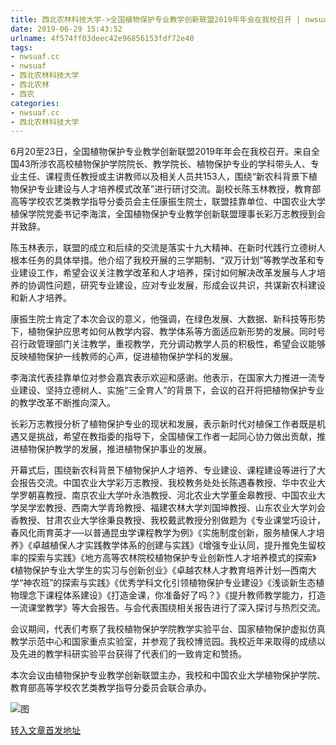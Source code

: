 ```yaml
---
title: 西北农林科技大学->全国植物保护专业教学创新联盟2019年年会在我校召开 | nwsuaf.cc
date: 2019-06-29 15:43:52
urlname: 4f574ff03deec42e96856153fdf72e40
tags: 
- nwsuaf.cc
- nwsuaf
- 西北农林科技大学
- 西北农林
- 西农
categories:
- nwsuaf.cc
- 西北农林科技大学
---
```



6月20至23日，全国植物保护专业教学创新联盟2019年年会在我校召开。来自全国43所涉农高校植物保护学院院长、教学院长、植物保护专业的学科带头人、专业主任、课程责任教授或主讲教师以及相关人员共153人，围绕“新农科背景下植物保护专业建设与人才培养模式改革”进行研讨交流。副校长陈玉林教授，教育部高等学校农艺类教学指导分委员会主任康振生院士，联盟挂靠单位、中国农业大学植保学院党委书记李海滨，全国植物保护专业教学创新联盟理事长彩万志教授到会并致辞。

陈玉林表示，联盟的成立和后续的交流是落实十九大精神、在新时代践行立德树人根本任务的具体举措。他介绍了我校开展的三学期制、“双万计划”等教学改革和专业建设工作，希望会议关注教学改革和人才培养，探讨如何解决改革发展与人才培养的协调性问题，研究专业建设，应对专业发展，形成会议共识，共谋新农科建设和新人才培养。

康振生院士肯定了本次会议的意义，他强调，在绿色发展、大数据、新科技等形势下，植物保护应思考如何从教学内容、教学体系等方面适应新形势的发展。同时号召行政管理部门关注教学，重视教学，充分调动教学人员的积极性，希望会议能够反映植物保护一线教师的心声，促进植物保护学科的发展。

李海滨代表挂靠单位对参会嘉宾表示欢迎和感谢。他表示，在国家大力推进一流专业建设、坚持立德树人、实施“三全育人”的背景下，会议的召开将把植物保护专业的教学改革不断推向深入。

长彩万志教授分析了植物保护专业的现状和发展，表示新时代对植保工作者既是机遇又是挑战，希望在教指委的指导下，全国植保工作者一起同心协力做出贡献，推进植物保护教学的发展，推进植物保护事业的发展。

开幕式后，围绕新农科背景下植物保护人才培养、专业建设、课程建设等进行了大会报告交流。中国农业大学彩万志教授、我校教务处处长陈遇春教授、华中农业大学罗朝喜教授、南京农业大学叶永浩教授、河北农业大学董金皋教授、中国农业大学吴学宏教授、西南大学青玲教授、福建农林大学刘国坤教授、山东农业大学刘会香教授、甘肃农业大学徐秉良教授、我校戴武教授分别做题为《专业课堂巧设计，春风化雨育英才──以普通昆虫学课程教学为例》《实施制度创新，服务植保人才培养》《卓越植保人才实践教学体系的创建与实践》《增强专业认同，提升推免生留校率的探索与实践》《地方高等农林院校植物保护专业创新性人才培养模式的探索》《植物保护专业大学生的实习与创新创业》《卓越农林人才教育培养计划—西南大学“神农班”的探索与实践》《优秀学科文化引领植物保护专业建设》《浅谈新生态植物理念下课程体系建设》《打造金课，你准备好了吗？》《提升教师教学能力，打造一流课堂教学》等大会报告。与会代表围绕相关报告进行了深入探讨与热烈交流。

会议期间，代表们考察了我校植物保护学院教学实验平台、国家植物保护虚拟仿真教学示范中心和国家重点实验室，并参观了我校博览园。我校近年来取得的成绩以及先进的教学科研实验平台获得了代表们的一致肯定和赞扬。

本次会议由植物保护专业教学创新联盟主办，我校和中国农业大学植物保护学院、教育部高等学校农艺类教学指导分委员会联合承办。



![图](https://news.nwsuaf.edu.cn/images/content/2019-06/20190626155138588490.jpg)

[转入文章首发地址](https://news.nwsuaf.edu.cn/xnxw/90570.htm)